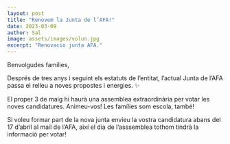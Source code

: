 ```yaml
---
layout: post
title: "Renovem la Junta de l’AFA!"
date: 2023-03-09
author: Sal
image: assets/images/volun.jpg
excerpt: "Renovacio junta AFA."
---
```


Benvolgudes famílies,

Després de tres anys i seguint els estatuts de l’entitat, l’actual Junta de l’AFA passa el relleu a noves propostes i energies. ✨

El proper 3 de maig hi haurà una assemblea extraordinària per votar les noves candidatures. Animeu-vos! Les famílies som escola, també!

Si voleu formar part de la nova junta envieu la vostra candidatura abans del 17 d’abril al mail de l’AFA, així el dia de l’asssemblea tothom tindrà la informació per votar!


